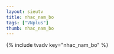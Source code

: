 ```yaml
--- 
layout: sieutv
title: nhac_nam_bo
tags: ["VNplus"]
thumb: nhac_nam_bo
---
```

{% include tvadv key="nhac_nam_bo" %} 
